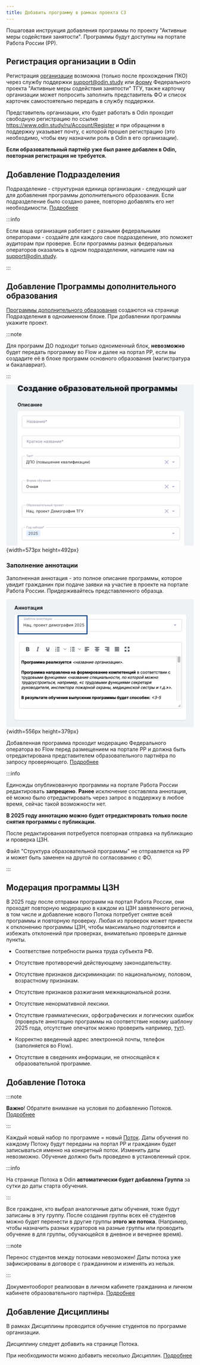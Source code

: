 ```yaml
---
title: Добавить программу в рамках проекта СЗ
---
```


Пошаговая инструкция добавления программы по проекту "Активные меры содействия занятости". Программы будут доступны на портале Работа России (РР).

## **Регистрация организации в Odin**

Регистрация [организации](https://informa.gitbook.io/odin/struktura/organizaciya) возможна (только после прохождения ПКО) через службу поддержки [support@odin.study](mailto:support@odin.study) или [форму](https://www.tgu-dpo.ru/form?answer_choices_9290506=13646025&14243936=14642754) Федерального проекта "Активные меры содействия занятости" ТГУ, также карточку организации может попросить заполнить представитель ФО и список карточек самостоятельно передать в службу поддержки.

Представитель организации, кто будет работать в Odin проходит свободную регистрацию по ссылке <https://www.odin.study/ru/Account/Register> и при обращении в поддержку указывает почту, с которой прошел регистрацию (это необходимо, чтобы ему назначили роль в Odin в его организации).

**Если образовательный партнёр уже был ранее добавлен в Odin, повторная регистрация не требуется.**

## **Добавление Подразделения**

Подразделение - структурная единица организации - следующий шаг для добавления программы дополнительного образования. Если подразделение было создано ранее, повторно добавлять его нет необходимости. [Подробнее](https://informa.gitbook.io/odin/struktura/podrazdelenie)

:::info 

Если ваша организация работает с разными федеральными операторами - создайте для каждого свое подразделение, это поможет аудиторам при проверке. Если программы разных федеральных операторов оказались в одном подразделении, напишите нам на [support@odin.study](mailto:support@odin.study).

:::

## **Добавление Программы дополнительного образования**

[Программы дополнительного образования](https://informa.gitbook.io/odin/struktura/programma/programma-dopolnitelnogo-obrazovaniya) создаются на странице Подразделения в одноименном блоке. При добавлении программы укажите проект.

:::note 

Для программ ДО подходит только одноименный блок, **невозможно** будет передать программу во Flow и далее на портал РР, если вы создадите её в блоке программ основного образования (магистратура и бакалавриат).

:::

![](./dobavit-programmu-v-ramkakh-proekta-kadry.png){width=573px height=492px}

### **Заполнение аннотации**

Заполненная аннотация - это полное описание программы, которое увидит гражданин при подаче заявки на участие в проекте на портале Работа России. Придерживайтесь представленного образца.

![](./dobavit-programmu-v-ramkakh-proekta-kadry-2.png){width=556px height=379px}

Добавленная программа проходит модерацию Федерального оператора во Flow перед размещением на портале РР и должна быть отредактирована представителем образовательного партнёра по запросу проверяющего. [Подробнее](https://informa.gitbook.io/flow-partner/programmy/rabota-s-programmoi)

:::info 

Единожды опубликованную программы на портале Работа России редактировать **запрещено**. **Ранее** исключение составляла аннотация, её можно было отредактировать через запрос в поддержку в любое время, сейчас такой возможности нет.

**В 2025 году аннотацию можно будет отредактировать только после снятия программы с публикации.**

После редактирования потребуется повторная отправка на публикацию и проверка ЦЗН.

Файл "Структура образовательной программы" не отправляется на РР и может быть заменен на другой по согласованию с ФО.

:::

## **Модерация программы ЦЗН**

В 2025 году после отправки программ на портал Работа России, они проходят повторную модерацию в каждом из ЦЗН заявленного региона, в том числе и добавление нового Потока потребует снятие всей программы и повторную проверку. Любая из проверок может привести к отклонению программы ЦЗН, чтобы максимально подготовится и избежать отклонений при проверках, внимательно проверьте данные пункты.

-  Соответствие потребности рынка труда субъекта РФ.

-  Отсутствие противоречий действующему законодательству.

-  Отсутствие признаков дискриминации: по национальному, половом, возрастному признакам.

-  Отсутствие признаков разжигания межнациональной розни.

-  Отсутствие ненормативной лексики.

-  Отсутствие грамматических, орфографических и логических ошибок (проверьте аннотацию программы на соответствие новому шаблону 2025 года, отсутствие опечаток можно проверить например, [тут](https://orfogrammka.ru/)).

-  Корректно введенный адрес электронной почты, телефон (заполняется во Flow).

-  Отсутствие в сведениях информации, не относящейся к образовательной программе.

## **Добавление Потока**

:::note 

**Важно**! Обратите внимание на условия по добавлению Потоков. [Подробнее](https://informa.gitbook.io/flow-partner/potoki-otchyotnye-dokumenty/dobavlenie-potoka)

:::

Каждый новый набор по программе = новый [Поток](https://informa.gitbook.io/odin/struktura/programma/programma-dopolnitelnogo-obrazovaniya/dobavlenie-potoka-do). Даты обучения по каждому Потоку будут переданы на портал РР и гражданин будет записываться именно на конкретный поток. Изменить даты невозможно. Обучение должно быть проведено в установленный срок.

:::info 

На странице Потока в Odin **автоматически будет добавлена Группа** за сутки до даты старта обучения.

:::

Все граждане, кто выбрал аналогичные даты обучения, тоже будут записаны в эту группу. После создания группы всех её студентов можно будет перенести в другие группы **этого же потока**. (Например, чтобы назначить разных кураторов на разные группы или проводить обучение в для группы, обучающейся в дневное и вечернее время).

:::note 

Перенос студентов между потоками невозможен! Даты потока уже зафиксированы в договоре с гражданином и изменять из нельзя.

:::

Документооборот реализован в личном кабинете гражданина и личном кабинете образовательного партнёра. [Подробнее](https://informa.gitbook.io/flow-partner/)

## **Добавление Дисциплины**

В рамках Дисциплины проводится обучение студентов по программе организации.

Дисциплину следует добавить на странице Потока.

При необходимости можно добавить несколько Дисциплин. [Подробнее](https://informa.gitbook.io/odin/struktura/disciplina)